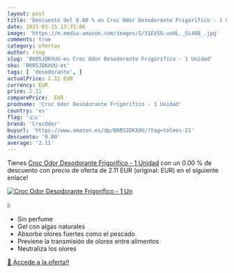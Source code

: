 ```yaml
---
layout: post
title: 'Descuento del 0.00 % en Croc Odor Desodorante Frigorífico - 1 Un'
date: 2021-03-15 13:35:06
image: 'https://m.media-amazon.com/images/I/31EVSS-usHL._SL400_.jpg'
comments: true
category: ofertas
author: ring
slug: 'B005JDKXUU-es Croc Odor Desodorante Frigorífico - 1 Unidad'
sku: 'B005JDKXUU-es'
tags: [ 'desodorante', ]
actualPrice: 2.11 EUR
currency: EUR
price: 2.11
comparePrice:  EUR
prodname: 'Croc Odor Desodorante Frigorífico - 1 Unidad'
country: 'es'
flag: '🇪🇸'
brand: 'CrocOdor'
buyurl: 'https://www.amazon.es/dp/B005JDKXUU/?tag=tolees-21'
descuento: '0.00'
average: '2.11'
---
```


Tienes [Croc Odor Desodorante Frigorífico - 1 Unidad](https://www.amazon.es/dp/B005JDKXUU/?tag=tolees-21) con un 0.00 % de descuento con precio de oferta de 2.11 EUR (original:  EUR) en el siguiente enlace!

[![Croc Odor Desodorante Frigorífico - 1 Un](https://m.media-amazon.com/images/I/31EVSS-usHL._SL400_.jpg)](https://www.amazon.es/dp/B005JDKXUU/?tag=tolees-21)

ℹ️:

- Sin perfume
- Gel con algas naturales
- Absorbe olores fuertes como el pescado
- Previene la transmisión de olores entre alimentos
- Neutraliza los olores

[🛒 Accede a la oferta!!](https://www.amazon.es/dp/B005JDKXUU/?tag=tolees-21)
